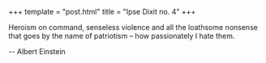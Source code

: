 +++
template = "post.html"
title = "Ipse Dixit no. 4"
+++

Heroism on command, senseless violence and all the loathsome nonsense that goes by the name of patriotism – how passionately I hate them.

-- Albert Einstein
